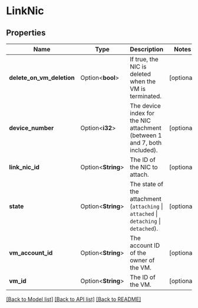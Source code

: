# LinkNic

## Properties

Name | Type | Description | Notes
------------ | ------------- | ------------- | -------------
**delete_on_vm_deletion** | Option<**bool**> | If true, the NIC is deleted when the VM is terminated. | [optional]
**device_number** | Option<**i32**> | The device index for the NIC attachment (between 1 and 7, both included). | [optional]
**link_nic_id** | Option<**String**> | The ID of the NIC to attach. | [optional]
**state** | Option<**String**> | The state of the attachment (`attaching` \\| `attached` \\| `detaching` \\| `detached`). | [optional]
**vm_account_id** | Option<**String**> | The account ID of the owner of the VM. | [optional]
**vm_id** | Option<**String**> | The ID of the VM. | [optional]

[[Back to Model list]](../README.md#documentation-for-models) [[Back to API list]](../README.md#documentation-for-api-endpoints) [[Back to README]](../README.md)


